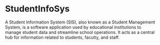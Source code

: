 # StudentInfoSys
A Student Information System (SIS), also known as a Student Management System, is a software application used by educational institutions to manage student data and streamline school operations. It acts as a central hub for information related to students, faculty, and staff.
